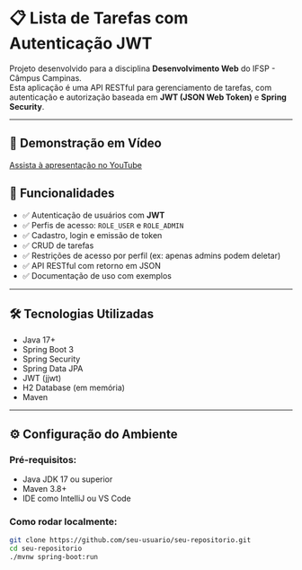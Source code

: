 # 📋 Lista de Tarefas com Autenticação JWT

Projeto desenvolvido para a disciplina **Desenvolvimento Web** do IFSP - Câmpus Campinas.  
Esta aplicação é uma API RESTful para gerenciamento de tarefas, com autenticação e autorização baseada em **JWT (JSON Web Token)** e **Spring Security**.



---
## 🎥 Demonstração em Vídeo

[Assista à apresentação no YouTube](https://www.youtube.com/watch?v=Mh6YLHh_dws)

## 🚀 Funcionalidades

- ✅ Autenticação de usuários com **JWT**
- ✅ Perfis de acesso: `ROLE_USER` e `ROLE_ADMIN`
- ✅ Cadastro, login e emissão de token
- ✅ CRUD de tarefas
- ✅ Restrições de acesso por perfil (ex: apenas admins podem deletar)
- ✅ API RESTful com retorno em JSON
- ✅ Documentação de uso com exemplos

---

## 🛠️ Tecnologias Utilizadas

- Java 17+
- Spring Boot 3
- Spring Security
- Spring Data JPA
- JWT (jjwt)
- H2 Database (em memória)
- Maven

---

## ⚙️ Configuração do Ambiente

### Pré-requisitos:

- Java JDK 17 ou superior
- Maven 3.8+
- IDE como IntelliJ ou VS Code

### Como rodar localmente:

```bash
git clone https://github.com/seu-usuario/seu-repositorio.git
cd seu-repositorio
./mvnw spring-boot:run
